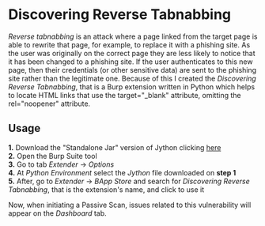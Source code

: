 # Discovering Reverse Tabnabbing

*Reverse tabnabbing* is an attack where a page linked from the target page is able to rewrite that page, for example, to replace it with a phishing site. As the user was originally on the correct page they are less likely to notice that it has been changed to a phishing site. If the user authenticates to this new page, then their credentials (or other sensitive data) are sent to the phishing site rather than the legitimate one.
Because of this I created the *Discovering Reverse Tabnabbing*, that is a Burp extension written in Python which helps to locate HTML links that use the target="_blank" attribute, omitting the rel="noopener" attribute. 

## Usage
**1.** Download the "Standalone Jar" version of Jython clicking <a href="https://www.jython.org/download">here</a>  
**2.** Open the Burp Suite tool  
**3.**  Go to tab *Extender* -> *Options*  
**4.** At *Python Environment* select the *Jython* file downloaded on **step 1**  
**5.** After, go to *Extender* -> *BApp Store* and search for *Discovering Reverse Tabnabbing*, that is the extension's name, and click to use it  

Now, when initiating a Passive Scan, issues related to this vulnerability will appear on the *Dashboard* tab.
